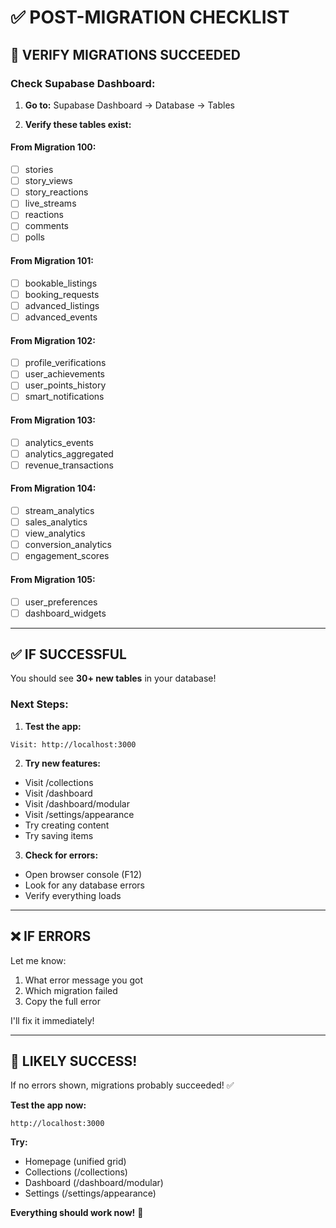 # ✅ POST-MIGRATION CHECKLIST

## 🎯 VERIFY MIGRATIONS SUCCEEDED

### **Check Supabase Dashboard:**

1. **Go to:** Supabase Dashboard → Database → Tables

2. **Verify these tables exist:**

#### **From Migration 100:**
- [ ] stories
- [ ] story_views
- [ ] story_reactions
- [ ] live_streams
- [ ] reactions
- [ ] comments
- [ ] polls

#### **From Migration 101:**
- [ ] bookable_listings
- [ ] booking_requests
- [ ] advanced_listings
- [ ] advanced_events

#### **From Migration 102:**
- [ ] profile_verifications
- [ ] user_achievements
- [ ] user_points_history
- [ ] smart_notifications

#### **From Migration 103:**
- [ ] analytics_events
- [ ] analytics_aggregated
- [ ] revenue_transactions

#### **From Migration 104:**
- [ ] stream_analytics
- [ ] sales_analytics
- [ ] view_analytics
- [ ] conversion_analytics
- [ ] engagement_scores

#### **From Migration 105:**
- [ ] user_preferences
- [ ] dashboard_widgets

---

## ✅ IF SUCCESSFUL

You should see **30+ new tables** in your database!

### **Next Steps:**

1. **Test the app:**
```
Visit: http://localhost:3000
```

2. **Try new features:**
- Visit /collections
- Visit /dashboard
- Visit /dashboard/modular
- Visit /settings/appearance
- Try creating content
- Try saving items

3. **Check for errors:**
- Open browser console (F12)
- Look for any database errors
- Verify everything loads

---

## ❌ IF ERRORS

Let me know:
1. What error message you got
2. Which migration failed
3. Copy the full error

I'll fix it immediately!

---

## 🎊 LIKELY SUCCESS!

If no errors shown, migrations probably succeeded! ✅

**Test the app now:**
```
http://localhost:3000
```

**Try:**
- Homepage (unified grid)
- Collections (/collections)
- Dashboard (/dashboard/modular)
- Settings (/settings/appearance)

**Everything should work now!** 🚀

